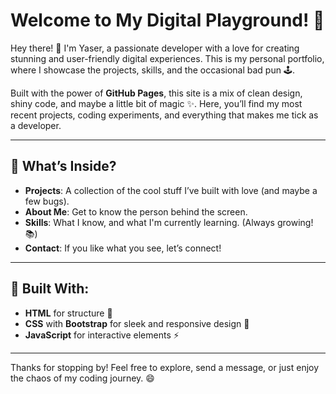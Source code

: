 # Welcome to My Digital Playground! 👾

Hey there! 👋 I'm Yaser, a passionate developer with a love for creating stunning and user-friendly digital experiences. This is my personal portfolio, where I showcase the projects, skills, and the occasional bad pun 🕹️. 

Built with the power of **GitHub Pages**, this site is a mix of clean design, shiny code, and maybe a little bit of magic ✨. Here, you’ll find my most recent projects, coding experiments, and everything that makes me tick as a developer.

---

## 🚀 What’s Inside?

- **Projects**: A collection of the cool stuff I’ve built with love (and maybe a few bugs).
- **About Me**: Get to know the person behind the screen.
- **Skills**: What I know, and what I'm currently learning. (Always growing! 📚)
- **Contact**: If you like what you see, let’s connect!

---

## 🔧 Built With:

- **HTML** for structure 📝
- **CSS** with **Bootstrap** for sleek and responsive design 🌟
- **JavaScript** for interactive elements ⚡

---

Thanks for stopping by! Feel free to explore, send a message, or just enjoy the chaos of my coding journey. 😄
